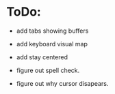 # ToDo:

- add tabs showing buffers
- add keyboard visual map
- add stay centered

- figure out spell check.
- figure out why cursor disapears.
